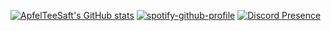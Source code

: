 [![ApfelTeeSaft's GitHub stats](https://github-readme-stats.vercel.app/api?username=ApfelTeeSaft&theme=highcontrast&show_icons=true)](https://github.com/anuraghazra/github-readme-stats)
[![spotify-github-profile](https://spotify-github-profile.vercel.app/api/view?uid=rnk35i03w7n4usd5tzccdd7lv&cover_image=true&theme=novatorem&show_offline=false&background_color=121212&interchange=false&bar_color=53b14f&bar_color_cover=false)](https://spotify-github-profile.vercel.app/api/view?uid=rnk35i03w7n4usd5tzccdd7lv&redirect=true)
[![Discord Presence](https://lanyard.cnrad.dev/api/785963795834732656)](https://discord.com/users/785963795834732656)
